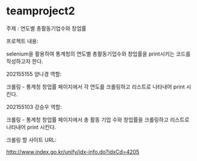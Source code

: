 # teamproject2
주제 : 연도별 총활동기업수와 창업률



프로젝트 내용:

selenium을 활용하여 통계청의 연도별 총활동기업수와 창업률을 print시키는 코드를 작성하고자 한다.



202155155 양나경 역할:

크롤링 -  통계청 창업률 페이지에서 각 연도를 크롤링하고 리스트로 나타내어 print 시킨다.



202155103 강승우 역할:

크롤링 -  통계청 창업률 페이지에서 총 활동 기업 수와 창업률을 크롤링하고 리스트로 나타내어 print 시킨다.





크롤링 할 사이트 URL:

http://www.index.go.kr/unify/idx-info.do?idxCd=4205
